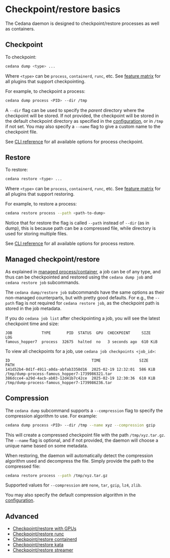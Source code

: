 # Checkpoint/restore basics

The Cedana daemon is designed to checkpoint/restore processes as well as containers.

## Checkpoint

To checkpoint:

```sh
cedana dump <type> ...
```

Where `<type>` can be `process`, `containerd`, `runc`, etc. See [feature matrix](../get-started/features.md) for all plugins that support checkpointing.

For example, to checkpoint a process:

```sh
cedana dump process <PID> --dir /tmp
```

A `--dir` flag can be used to specify the _parent_ directory where the checkpoint will be stored. If not provided, the checkpoint will be stored in the default checkpoint directory as specified in the [configuration](../get-started/configuration.md), or in `/tmp` if not set. You may also specify a `--name` flag to give a custom name to the checkpoint file.

See [CLI reference](../references/cli/cedana_dump_process.md) for all available options for process checkpoint.

## Restore

To restore:

```sh
cedana restore <type> ...
```

Where `<type>` can be `process`, `containerd`, `runc`, etc. See [feature matrix](../get-started/features.md) for all plugins that support restoring.

For example, to restore a process:

```sh
cedana restore process --path <path-to-dump>
```

Notice that for restore the flag is called `--path` instead of `--dir` (as in dump), this is because path can be a compressed file, while directory is used for storing multiple files.

See [CLI reference](../references/cli/cedana_restore_process.md) for all available options for process restore.

## Managed checkpoint/restore

As explained in [managed process/container](managed.md), a job can be of any type, and thus can be checkpointed and restored using the `cedana dump job` and `cedana restore job` subcommands.

The `cedana dump/restore job` subcommands have the same options as their non-managed counterparts, but with pretty good defaults. For e.g., the `--path` flag is not required for `cedana restore job`, as the checkpoint path is stored in the job metadata.

If you do `cedana job list` after checkpointing a job, you will see the latest checkpoint time and size:

```
JOB             TYPE       PID  STATUS  GPU  CHECKPOINT     SIZE     LOG
famous_hopper7  process  32675  halted  no   3 seconds ago  610 KiB
```

To view all checkpoints for a job, use `cedana job checkpoints <job_id>`:

```
ID                                    TIME                 SIZE     PATH
141d52b4-0d1f-4911-a0da-abfab3358d16  2025-02-19 12:32:01  586 KiB  /tmp/dump-process-famous_hopper7-1739986321.tar
386dcce4-a29d-4acb-ab03-12d41b7c42ce  2025-02-19 12:30:36  610 KiB  /tmp/dump-process-famous_hopper7-1739986236.tar
```

## Compression

The `cedana dump` subcommand supports a `--compression` flag to specify the compression algorithm to use. For example:

```sh
cedana dump process <PID> --dir /tmp --name xyz --compression gzip
```

This will create a compressed checkpoint file with the path `/tmp/xyz.tar.gz`. The `--name` flag is optional, and if not provided, the daemon will choose a unique name based on some metadata.

When restoring, the daemon will automatically detect the compression algorithm used and decompress the file. Simply provide the path to the compressed file:

```sh
cedana restore process --path /tmp/xyz.tar.gz
```

Supported values for `--compression` are `none`, `tar`, `gzip`, `lz4`, `zlib`.

You may also specify the default compression algorithm in the [configuration](../get-started/configuration.md).

## Advanced

* [Checkpoint/restore with GPUs](gpu/cr.md)
* [Checkpoint/restore runc](runc/cr.md)
* [Checkpoint/restore containerd](runc/cr.md)
* [Checkpoint/restore kata](kata/kata.md)
* [Checkpoint/restore streamer](streamer/cr.md)

